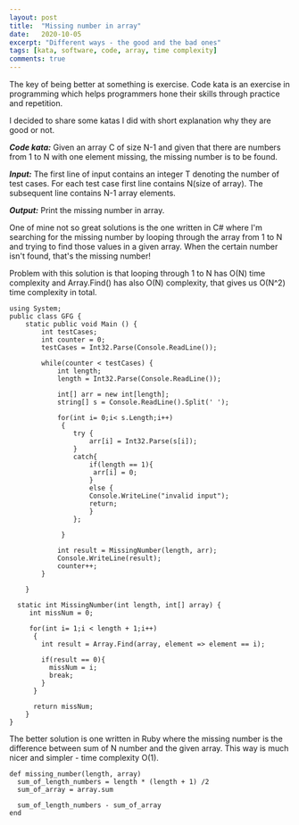 ```yaml
---
layout: post
title:  "Missing number in array"
date:   2020-10-05
excerpt: "Different ways - the good and the bad ones"
tags: [kata, software, code, array, time complexity]
comments: true
---
```

The key of being better at something is exercise. Code kata is an exercise in programming which helps programmers hone their skills through practice and repetition.

I decided to share some katas I did with short explanation why they are good or not.

***Code kata:***
Given an array C of size N-1 and given that there are numbers from 1 to N with one element missing, the missing number is to be found.

***Input:***
The first line of input contains an integer T denoting the number of test cases. For each test case first line contains N(size of array). The subsequent line contains N-1 array elements.

***Output:***
Print the missing number in array.


One of mine not so great solutions is the one written in C# where I'm searching for the missing number by looping through the array from 1 to N and trying to find those values in a given array.
When the certain number isn't found, that's the missing number!

Problem with this solution is that looping through 1 to N has O(N) time complexity and Array.Find() has also O(N) complexity,
that gives us O(N^2) time complexity in total.

```
using System;
public class GFG {
	static public void Main () {
	    int testCases;
	    int counter = 0;
	    testCases = Int32.Parse(Console.ReadLine());

	    while(counter < testCases) {
    	    int length;
            length = Int32.Parse(Console.ReadLine());

            int[] arr = new int[length];
            string[] s = Console.ReadLine().Split(' ');

            for(int i= 0;i< s.Length;i++)
             {
				try {
					arr[i] = Int32.Parse(s[i]);
				}
				catch{
					if(length == 1){
					 arr[i] = 0;
					}
					else {
					Console.WriteLine("invalid input");
					return;
					}
				};

             }

    		int result = MissingNumber(length, arr);
    		Console.WriteLine(result);
    		counter++;
        }

	}

  static int MissingNumber(int length, int[] array) {
     int missNum = 0;

     for(int i= 1;i < length + 1;i++)
      {
        int result = Array.Find(array, element => element == i);

        if(result == 0){
          missNum = i;
          break;
        }
      }

      return missNum;
    }
}
```
The better solution is one written in Ruby where the missing number is the difference between sum of N number and the given array. This way is much nicer and simpler - time complexity O(1).

```
def missing_number(length, array)
  sum_of_length_numbers = length * (length + 1) /2
  sum_of_array = array.sum

  sum_of_length_numbers - sum_of_array
end
```
